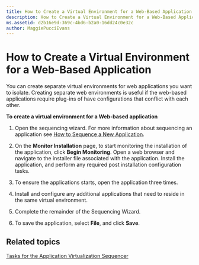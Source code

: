 ```yaml
---
title: How to Create a Virtual Environment for a Web-Based Application
description: How to Create a Virtual Environment for a Web-Based Application
ms.assetid: d2b16e9d-369c-4bd6-b2a0-16dd24c0e32c
author: MaggiePucciEvans
---
```


# How to Create a Virtual Environment for a Web-Based Application


You can create separate virtual environments for web applications you want to isolate. Creating separate web environments is useful if the web-based applications require plug-ins of have configurations that conflict with each other.

**To create a virtual environment for a Web-based application**

1.  Open the sequencing wizard. For more information about sequencing an application see [How to Sequence a New Application](how-to-sequence-a-new-application.md).

2.  On the **Monitor Installation** page, to start monitoring the installation of the application, click **Begin Monitoring**. Open a web browser and navigate to the installer file associated with the application. Install the application, and perform any required post installation configuration tasks.

3.  To ensure the applications starts, open the application three times.

4.  Install and configure any additional applications that need to reside in the same virtual environment.

5.  Complete the remainder of the Sequencing Wizard.

6.  To save the application, select **File**, and click **Save**.

## Related topics


[Tasks for the Application Virtualization Sequencer](tasks-for-the-application-virtualization-sequencer.md)

 

 





